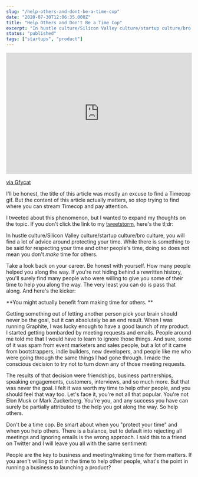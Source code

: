 ```yaml
---
slug: "/help-others-and-dont-be-a-time-cop"
date: "2020-07-30T12:06:35.000Z"
title: "Help Others and Don't Be a Time Cop"
excerpt: "In hustle culture/Silicon Valley culture/startup culture/bro culture, you will find a lot of advice around protecting your time. While there is something to be said for respecting your time and other people's time, doing so does not mean you don't make time for others. "
status: "published"
tags: ["startups", "product"]
---
```

  <!--kg-card-begin: html-->

<div style="position:relative; padding-bottom:calc(56.25% + 44px)"><iframe src="https://gfycat.com/ifr/UniqueMessyAsianconstablebutterfly" frameborder="0" scrolling="no" width="100%" height="100%" style="position:absolute;top:0;left:0;" allowfullscreen=""></iframe></div>

[via Gfycat](<https://gfycat.com/uniquemessyasianconstablebutterfly-ultimate-fighting-championship-organization>)

<!--kg-card-end: html-->

I'll be honest, the title of this article was mostly an excuse to find a Timecop gif. But the content of this article actually matters, so stop trying to find where you can stream Timecop and pay attention.

I tweeted about this phenomenon, but I wanted to expand my thoughts on the topic. If you don't click the link to my [tweetstorm](<https://twitter.com/polluterofminds/status/1288072710141214720>), here's the tl;dr:

In hustle culture/Silicon Valley culture/startup culture/bro culture, you will find a lot of advice around protecting your time. While there is something to be said for respecting your time and other people's time, doing so does not mean you don't *make* time for others.

Take a look back on your career. Be honest with yourself. How many people helped you along the way. If you're not hiding behind a rewritten history, you'll surely find many people who were willing to give you some of their time to help you along the way. The very least you can do is pass that along. And here's the kicker:

**You might actually benefit from making time for others. **

Getting something out of letting another person pick your brain should never be the goal, but it can absolutely be an end result. When I was running Graphite, I was lucky enough to have a good launch of my product. I started getting bombarded by meeting requests and emails. People around me told me that I would have to learn to ignore those things. And sure, some of it was spam from event marketers and sales people, but a lot of it came from bootstrappers, indie builders, new developers, and people like me who were going through the same things I had gone through. I made the conscious decision to try not to turn down any of those meeting requests.

The results of that decision were friendships, business partnerships, speaking engagements, customers, interviews, and so much more. But that was never the goal. I felt it was worth my time to help other people, and you should feel that way too. Let's face it, you're not all that popular. You're not Elon Musk or Mark Zuckerberg. You're you, and any success you have can surely be partially attributed to the help you got along the way. So help others.

Don't be a time cop. Be smart about when you "protect your time" and when you help others. There is a balance, but to default into rejecting all meetings and ignoring emails is the wrong approach. I said this to a friend on Twitter and I will leave you all with the same sentiment:

People are the key to business and meeting/making time for them matters. If you aren't willing to put in the time to help other people, what's the point in running a business to launching a product?


  